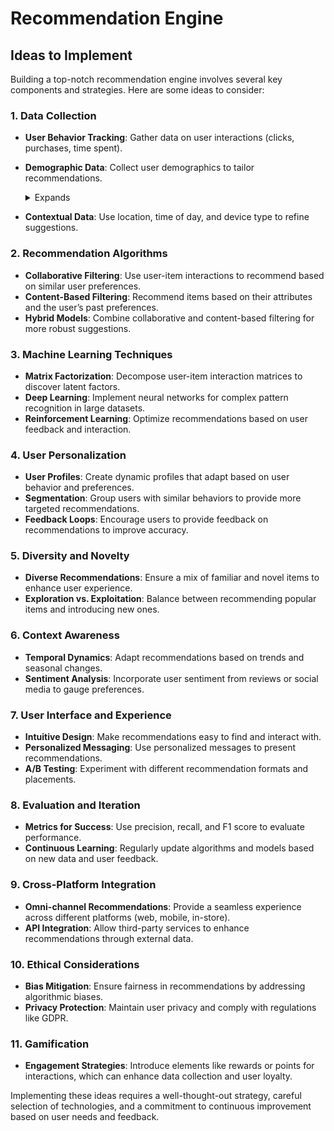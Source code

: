 # Recommendation Engine

## Ideas to Implement 

Building a top-notch recommendation engine involves several key components and strategies. Here are some ideas to consider:

### 1. **Data Collection**
   - **User Behavior Tracking**: Gather data on user interactions (clicks, purchases, time spent).
   - **Demographic Data**: Collect user demographics to tailor recommendations.
     <details>
        <summary>Expands</summary>

       Collecting and utilizing demographic data can significantly enhance the personalization of a recommendation engine. Here’s a deeper look at how it works and its benefits:

        ### What Demographic Data to Collect
        1. **Age**: Understanding the age range of users can help tailor recommendations to specific life stages (e.g., products for young adults vs. seniors).
        2. **Gender**: Certain products may appeal more to specific genders, allowing for targeted marketing and recommendations.
        3. **Location**: Geographic data can influence preferences based on local culture, trends, or climate (e.g., recommending winter gear in colder regions).
        4. **Income Level**: Insights into a user’s purchasing power can help suggest products within their budget.
        5. **Education Level**: This can influence the complexity or type of products recommended (e.g., books, courses).
        6. **Occupation**: Job roles can indicate specific interests or needs, allowing for targeted recommendations (e.g., tech tools for IT professionals).

        ### How to Collect Demographic Data
        - **User Profiles**: Encourage users to create profiles where they can voluntarily share demographic information.
        - **Surveys and Polls**: Use brief surveys during signup or app usage to gather demographic data.
        - **Social Media Integration**: Allow users to sign up via social media, where demographic data can be accessed with consent.
        - **Purchase History Analysis**: Analyze past purchases to infer demographic attributes (e.g., buying baby products suggests a parent).

        ### Utilizing Demographic Data for Recommendations
        1. **Personalization**: Tailor recommendations based on demographic segments. For example, recommend trending fashion items to younger users while suggesting home improvement products to older demographics.
        2. **Segmentation**: Group users into segments based on demographics, allowing for targeted marketing campaigns and curated content.
        3. **Trend Analysis**: Identify demographic trends over time to refine recommendations and stay ahead of market demands.
        4. **Cross-Demographic Recommendations**: Use demographic data to introduce users to items outside their typical interests, enhancing diversity in their experience.

        ### Benefits
        - **Improved Relevance**: Users receive recommendations that are more likely to resonate with their life stage and preferences.
        - **Increased Engagement**: Tailored recommendations can lead to higher click-through rates and conversions.
        - **Enhanced Customer Loyalty**: Personalized experiences foster a sense of understanding and connection, encouraging repeat visits.

        ### Considerations
        - **Privacy Concerns**: Always ensure data collection complies with privacy regulations (like GDPR) and prioritize user consent.
        - **Data Accuracy**: Encourage users to keep their demographic information up-to-date to maintain the accuracy of recommendations.

         By effectively leveraging demographic data, a recommendation engine can become significantly more intuitive and aligned with user needs, ultimately enhancing the overall user experience.
        
     </details>
     
   - **Contextual Data**: Use location, time of day, and device type to refine suggestions.

### 2. **Recommendation Algorithms**
   - **Collaborative Filtering**: Use user-item interactions to recommend based on similar user preferences.
   - **Content-Based Filtering**: Recommend items based on their attributes and the user’s past preferences.
   - **Hybrid Models**: Combine collaborative and content-based filtering for more robust suggestions.

### 3. **Machine Learning Techniques**
   - **Matrix Factorization**: Decompose user-item interaction matrices to discover latent factors.
   - **Deep Learning**: Implement neural networks for complex pattern recognition in large datasets.
   - **Reinforcement Learning**: Optimize recommendations based on user feedback and interaction.

### 4. **User Personalization**
   - **User Profiles**: Create dynamic profiles that adapt based on user behavior and preferences.
   - **Segmentation**: Group users with similar behaviors to provide more targeted recommendations.
   - **Feedback Loops**: Encourage users to provide feedback on recommendations to improve accuracy.

### 5. **Diversity and Novelty**
   - **Diverse Recommendations**: Ensure a mix of familiar and novel items to enhance user experience.
   - **Exploration vs. Exploitation**: Balance between recommending popular items and introducing new ones.

### 6. **Context Awareness**
   - **Temporal Dynamics**: Adapt recommendations based on trends and seasonal changes.
   - **Sentiment Analysis**: Incorporate user sentiment from reviews or social media to gauge preferences.

### 7. **User Interface and Experience**
   - **Intuitive Design**: Make recommendations easy to find and interact with.
   - **Personalized Messaging**: Use personalized messages to present recommendations.
   - **A/B Testing**: Experiment with different recommendation formats and placements.

### 8. **Evaluation and Iteration**
   - **Metrics for Success**: Use precision, recall, and F1 score to evaluate performance.
   - **Continuous Learning**: Regularly update algorithms and models based on new data and user feedback.

### 9. **Cross-Platform Integration**
   - **Omni-channel Recommendations**: Provide a seamless experience across different platforms (web, mobile, in-store).
   - **API Integration**: Allow third-party services to enhance recommendations through external data.

### 10. **Ethical Considerations**
   - **Bias Mitigation**: Ensure fairness in recommendations by addressing algorithmic biases.
   - **Privacy Protection**: Maintain user privacy and comply with regulations like GDPR.

### 11. **Gamification**
   - **Engagement Strategies**: Introduce elements like rewards or points for interactions, which can enhance data collection and user loyalty.

Implementing these ideas requires a well-thought-out strategy, careful selection of technologies, and a commitment to continuous improvement based on user needs and feedback.
